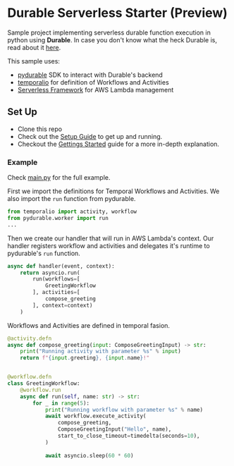 # Durable Serverless Starter (Preview)
Sample project implementing serverless durable function execution in python using **Durable**.
In case you don't know what the heck Durable is, read about it [here](https://github.com/danzilberdan/py-durable/blob/main/GETTING_STARTED.md).

This sample uses:
- [pydurable](https://github.com/danzilberdan/py-durable) SDK to interact with Durable's backend
- [temporalio](https://pypi.org/project/temporalio/) for definition of Workflows and Activities
- [Serverless Framework](https://www.serverless.com/) for AWS Lambda management

## Set Up
- Clone this repo
- Check out the [Setup Guide](./SETUP.md) to get up and running.
- Checkout the [Gettings Started](./GETTING_STARTED.md) guide for a more in-depth explanation.

### Example
Check [main.py](./main.py) for the full example.

First we import the definitions for Temporal Workflows and Activities. We also import the `run` function from pydurable.
```python
from temporalio import activity, workflow
from pydurable.worker import run
...
```
Then we create our handler that will run in AWS Lambda's context. Our handler registers workflow and activities and delegates it's runtime to pydurable's `run` function.
```python
async def handler(event, context):
    return asyncio.run(
        run(workflows=[
            GreetingWorkflow
        ], activities=[
            compose_greeting
        ], context=context)
    )
```
Workflows and Activities are defined in temporal fasion.

```python
@activity.defn
async def compose_greeting(input: ComposeGreetingInput) -> str:
    print("Running activity with parameter %s" % input)
    return f"{input.greeting}, {input.name}!"


@workflow.defn
class GreetingWorkflow:
    @workflow.run
    async def run(self, name: str) -> str:
        for _ in range(5):
            print("Running workflow with parameter %s" % name)
            await workflow.execute_activity(
                compose_greeting,
                ComposeGreetingInput("Hello", name),
                start_to_close_timeout=timedelta(seconds=10),
            )
        
            await asyncio.sleep(60 * 60)
```
